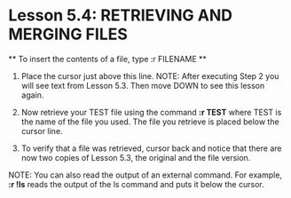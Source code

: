 # Lesson 5.4: RETRIEVING AND MERGING FILES

** To insert the contents of a file, type  :r FILENAME  **

1. Place the cursor just above this line.
NOTE:  After executing Step 2 you will see text from Lesson 5.3.  Then move DOWN to see this lesson again.

2. Now retrieve your TEST file using the command   **:r TEST**   where TEST is the name of the file you used. The file you retrieve is placed below the cursor line.

3. To verify that a file was retrieved, cursor back and notice that there are now two copies of Lesson 5.3, the original and the file version.

NOTE:  You can also read the output of an external command.  For example, **:r !ls**  reads the output of the ls command and puts it below the cursor.
